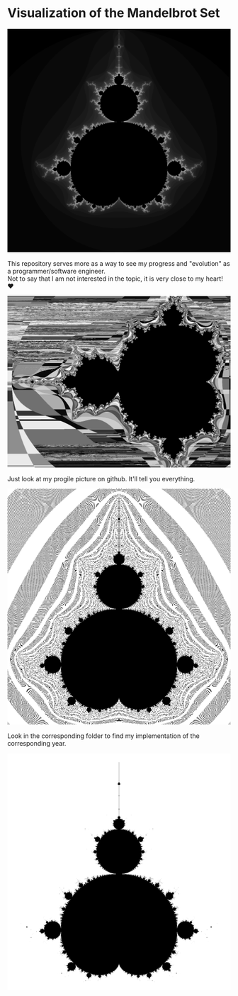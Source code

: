 # Visualization of the Mandelbrot Set

![Mandelbrot Set, Colored Based On Number Of Iterations](https://github.com/0dminnimda/mondebrot_painter/blob/master/2020/imgs/mandelbrot_set_2048_%23256f77_%23f7cf73.png?raw=true)

This repository serves more as a way to see my progress and "evolution" as a programmer/software engineer.  
Not to say that I am not interested in the topic, it is very close to my heart! ❤

![Corrupted Mandelbrot Set](https://github.com/0dminnimda/mondebrot_painter/blob/master/2022/images/corrupted_xy.png?raw=true)

Just look at my progile picture on github. It'll tell you everything.

![Mandelbrot Set With Radial Stripes](https://github.com/0dminnimda/mondebrot_painter/blob/master/2019/infinite_4.png?raw=true)

Look in the corresponding folder to find my implementation of the corresponding year.

![Pure Mandelbrot Set](https://github.com/0dminnimda/mondebrot_painter/blob/master/2019/mon_img_8.png?raw=true)
